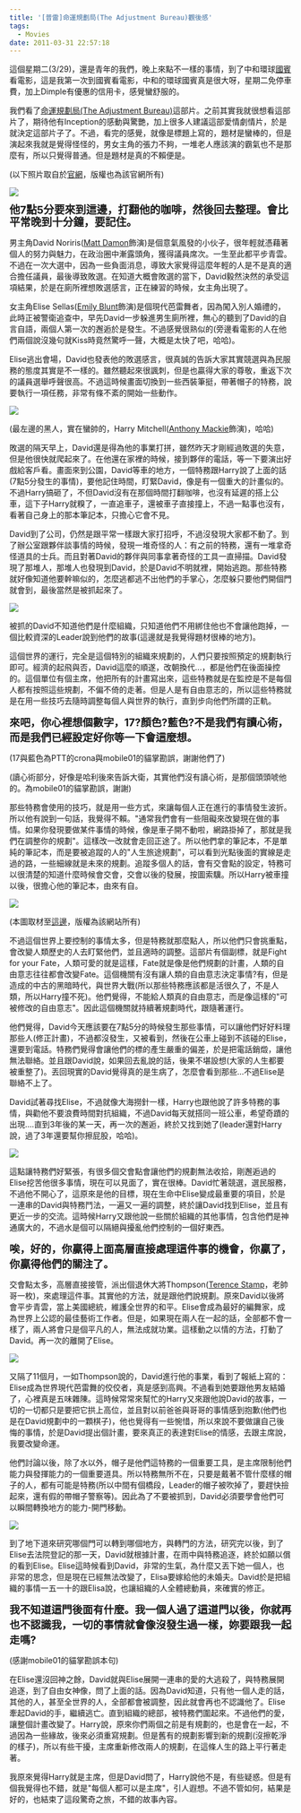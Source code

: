 ```yaml
---
title: '[普雷]命運規劃局(The Adjustment Bureau)觀後感'
tags:
  - Movies
date: 2011-03-31 22:57:18
---
```


這個星期二(3/29)，還是青年的我們，晚上來點不一樣的事情，到了中和環球[國賓](http://www.ambassador.com.tw/)看電影，這是我第一次到國賓看電影，中和的環球國賓真是很大呀，星期二免停車費，加上Dimple有優惠的信用卡，感覺蠻舒服的。

我們看了[命運規劃局(The Adjustment Bureau)](http://www.imdb.com/title/tt1385826/)這部片。之前其實我就很想看這部片了，期待他有Inception的感動與驚艷，加上很多人建議這部愛情劇情片，於是就決定這部片子了。不過，看完的感覺，就像是標題上寫的，題材是蠻棒的，但是演起來我就是覺得怪怪的，男女主角的張力不夠，一堆老人應該演的霸氣也不是那麼有，所以只覺得普通。但是題材是真的不賴便是。

(以下照片取自於[官網](http://www.theadjustmentbureau.com/)，版權也為該官網所有)

![](http://e.blog.xuite.net/e/2/3/2/11844378/blog_1638788/txt/43719230/0.jpg)

<span style="font-size: 19px; line-height: 22px;">**他7點5分要來到這邊，打翻他的咖啡，然後回去整理。會比平常晚到十分鐘，要記住。**</span>

男主角David Noriris([Matt Damon](http://www.imdb.com/name/nm0000354/)飾演)是個意氣風發的小伙子，很年輕就憑藉著個人的努力與魅力，在政治圈中漸露頭角，獲得議員席次。一生至此都平步青雲。不過在一次大選中，因為一些負面消息，導致大家覺得這麼年輕的人是不是真的適合擔任議員，最後導致敗選。在知道大概會敗選的當下，David毅然決然的承受這項結果，於是在廁所裡想敗選感言，正在練習的時候，女主角出現了。

女主角Elise Sellas([Emily Blunt](http://www.imdb.com/name/nm1289434/)飾演)是個現代芭雷舞者，因為闖入別人婚禮的，此時正被警衛追查中，早先David一步躲進男生廁所裡，無心的聽到了David的自言自語，兩個人第一次的邂逅於是發生。不過感覺很熟似的(旁邊看電影的人在他們兩個說沒幾句就Kiss時竟然驚呼一聲，大概是太快了吧，哈哈)。

Elise逃出會場，David也發表他的敗選感言，很真誠的告訴大家其實競選與為民服務的態度其實是不一樣的。雖然聽起來很諷刺，但是也贏得大家的尊敬，重返下次的議員選舉呼聲很高。不過這時候畫面切換到一些西裝筆挺，帶著帽子的特務，說要執行一項任務，非常有條不紊的開始一些動作。

![](http://e.blog.xuite.net/e/2/3/2/11844378/blog_1638788/txt/43719230/1.jpg)

(最左邊的黑人，實在蠻帥的，Harry Mitchell([Anthony Mackie](http://www.imdb.com/name/nm1107001/)飾演)，哈哈)

敗選的隔天早上，David還是得為他的事業打拼，雖然昨天才剛經過敗選的失意，但是他很快就爬起來了。在他還在家裡的時候，接到夥伴的電話，等一下要演出好戲給客戶看。畫面來到公園，David等車的地方，一個特務跟Harry說了上面的話(7點5分發生的事情)，要他記住時間，盯緊David，像是有一個重大的計畫似的。不過Harry搞砸了，不但David沒有在那個時間打翻咖啡，也沒有延遲的搭上公車，這下子Harry就糗了，一直追車子，還被車子直接撞上，不過一點事也沒有，看著自己身上的那本筆記本，只擔心它會不見。

David到了公司，仍然是跟平常一樣跟大家打招呼，不過沒發現大家都不動了。到了辦公室跟夥伴談事情的時候，發現一堆奇怪的人：有之前的特務，還有一堆拿奇怪道具的士兵。而且對著David的夥伴與同事拿著奇怪的工具一直掃描。David發現了那堆人，那堆人也發現到David，於是David不明就裡，開始逃跑。那些特務就好像知道他要幹嘛似的，怎麼逃都逃不出他們的手掌心，怎麼躲只要他們開個門就會到，最後當然是被抓起來了。

![](http://e.blog.xuite.net/e/2/3/2/11844378/blog_1638788/txt/43719230/2.jpg)

被抓的David不知道他們是什麼組織，只知道他們不用綁住他也不會讓他跑掉，一個比較資深的Leader說到他們的故事(這邊就是我覺得題材很棒的地方)。

這個世界的運行，完全是這個特別的組織來規劃的，人們只要按照預定的規劃執行即可。經濟的起飛與否，David這麼的順遂，改朝換代...，都是他們在後面操控的。這個單位有個主席，他把所有的計畫寫出來，這些特務就是在監控是不是每個人都有按照這些規劃，不偏不倚的走著。但是人是有自由意志的，所以這些特務就是在用一些技巧去隨時調整每個人與世界的執行，直到步向他們所謂的正軌。

<span style="font-size: 14pt;">**來吧，你心裡想個數字，17?顏色?藍色?不是我們有讀心術，而是我們已經設定好你等一下會這麼想。**</span>

(17與藍色為PTT的crona與mobile01的貓掌勘誤，謝謝他們了)

(讀心術部分，好像是哈利後來告訴大衛，其實他們沒有讀心術，是那個頭頭唬他的。為mobile01的貓掌勘誤，謝謝)

那些特務會使用的技巧，就是用一些方式，來讓每個人正在進行的事情發生波折。所以他有說到一句話，我覺得不賴。"通常我們會有一些阻礙來改變現在做的事情。如果你發現要做某件事情的時候，像是車子開不動啦，網路掛掉了，那就是我們在調整你的規劃"。這樣改一改就會走回正途了。所以他們拿的筆記本，不是單純的筆記本，而是要被追蹤的人的"人生旅途規劃"，可以看到光點後面的實線是走過的路，一些細線就是未來的規劃。追蹤多個人的話，會有交會點的設定，特務可以很清楚的知道什麼時候會交會，交會以後的發展，按圖索驥。所以Harry被車撞以後，很擔心他的筆記本，由來有自。

![](http://partialobjects.com/wp-content/uploads/2011/03/The-Adjustment-Bureau-the-plan.png)

(本圖取材至[這邊](http://partialobjects.com/2011/03/the-adjustment-bureau-does-more-than-adjustments/the-adjustment-bureau-the-plan/)，版權為該網站所有)

不過這個世界上要控制的事情太多，但是特務就那麼點人，所以他們只會挑重點，會改變人類歷史的人去盯緊他們，並且適時的調整。這部片有個副標，就是Fight for your Fate，人類可愛的就是這樣，Fate就是像是他們規劃的計畫，人類的自由意志往往都會改變Fate。這個機關有沒有讓人類的自由意志決定事情?有，但是造成的中古的黑暗時代，與世界大戰(所以那些特務應該都是活很久了，不是人類，所以Harry撞不死)。他們覺得，不能給人類真的自由意志，而是像這樣的"可被修改的自由意志"。因此這個機關就持續著規劃時代，跟隨著運行。

他們覺得，David今天應該要在7點5分的時候發生那些事情，可以讓他們好好料理那些人(修正計畫)，不過都沒發生，又被看到，然後在公車上碰到不該碰的Elise，還要到電話。特務們覺得會讓他們的標的產生嚴重的偏差，於是把電話銷燬，讓他無法聯絡。並且跟David說，如果回去亂說的話，後果不堪設想(大家的人生都要被重整了)。丟回現實的David覺得真的是生病了，怎麼會看到那些...不過Elise是聯絡不上了。

David試著尋找Elise，不過就像大海撈針一樣，Harry也跟他說了許多特務的事情，與勸他不要浪費時間對抗組織，不過David每天就搭同一班公車，希望奇蹟的出現....直到3年後的某一天，再一次的邂逅，終於又找到她了(leader還對Harry說，過了3年還要幫你擦屁股，哈哈)。

![](http://e.blog.xuite.net/e/2/3/2/11844378/blog_1638788/txt/43719230/3.jpg)

這點讓特務們好緊張，有很多個交會點會讓他們的規劃無法收拾，剛邂逅過的Elise挖苦他很多事情，現在可以見面了，實在很棒。David忙著競選，選民服務，不過他不開心了，這原來是他的目標，現在生命中Elise變成最重要的項目，於是一連串的David與特務鬥法，一遍又一遍的調整，終於讓David找到Elise，並且有更近一步的交流。這時候Harry又跟他說一些關於組織的其他事情，包含他們是神通廣大的，不過水是個可以隔絕與擾亂他們控制的一個好東西。

<span style="font-size: 14pt;">**唉，好的，你贏得上面高層直接處理這件事的機會，你贏了，你贏得他們的關注了。**</span>

交會點太多，高層直接接管，派出個退休大將Thompson([Terence Stamp](http://www.imdb.com/name/nm0000654/)，老帥哥一枚)，來處理這件事。其實他的方法，就是跟他們說規劃。原來David以後將會平步青雲，當上美國總統，維護全世界的和平。Elise會成為最好的編舞家，成為世界上公認的最佳藝術工作者。但是，如果現在兩人在一起的話，全部都不會一樣了，兩人將會只是個平凡的人，無法成就功業。這樣動之以情的方法，打動了David。再一次的離開了Elise。

![](http://e.blog.xuite.net/e/2/3/2/11844378/blog_1638788/txt/43719230/4.jpg)

又隔了11個月，一如Thompson說的，David進行他的事業，看到了報紙上寫的：Elise成為世界現代芭雷舞的佼佼者，真是感到高興。不過看到她要跟他男友結婚了，心裡真是五味雜陳。這時候常常來幫忙的Harry又來跟他說David的故事，一切的一切都只是要把它拱上高位，並且對以前爸爸與哥哥的事情感到抱歉(他們也是在David規劃中的一顆棋子)，他也覺得有一些惋惜，所以來說不要做讓自己後悔的事情，於是David提出個計畫，要來真正的表達對Elise的情感，去跟主席說，我要改變命運。

他們討論以後，除了水以外，帽子是他們這特務的一個重要工具，是主席限制他們能力與發揮能力的一個重要道具。所以特務無所不在，只要是戴著不管什麼樣的帽子的人，都有可能是特務(所以中間有個橋段，Leader的帽子被吹掉了，要趕快撿起來，還有假的帶帽子警察等)。因此為了不要被抓到，David必須要學會他們可以瞬間轉換地方的能力-開門移動。

![](http://e.blog.xuite.net/e/2/3/2/11844378/blog_1638788/txt/43719230/5.jpg)

到了地下道來研究哪個門可以轉到哪個地方，與轉門的方法，研究完以後，到了Elise去法院登記的那一天，David就根據計畫，在雨中與特務追逐，終於如願以償的看到Elise。Elise這時候看到David，非常的生氣，為什麼又丟下她一個人，也非常的思念，但是現在已經無法改變了，Elisa要嫁給他的未婚夫。David於是把組織的事情一五一十的跟Elisa說，也讓組織的人全體總動員，來確實的修正。

<span style="font-size: 14pt;">**我不知道這門後面有什麼。我一個人過了這道門以後，你就再也不認識我，一切的事情就會像沒發生過一樣，妳要跟我一起走嗎?**</span>

(感謝mobile01的貓掌勘誤本句)

在Elise還沒回神之餘，David就與Elise展開一連串的愛的大逃殺了，與特務展開追逐，到了自由女神像，問了上面的話。因為David知道，只有他一個人走的話，其他的人，甚至全世界的人，全部都會被調整，因此就會再也不認識他了。Elise牽起David的手，繼續逃亡。直到組織的總部，被特務們圍起來。不過他們的愛，讓整個計畫改變了。Harry說，原來你們兩個之前是有規劃的，也是會在一起，不過因為一些緣故，後來必須重寫規劃。但是舊有的規劃影響到新的規劃(沒擦乾淨的樣子)，所以有些干擾，主席重新修改兩人的規劃，在這條人生的路上平行著走著。

我原來覺得Harry就是主席，但是David問了，Harry說他不是，有些疑惑。但是有個我覺得也不錯，就是"每個人都可以是主席"，引人遐想。不過不管如何，結果是好的，也結束了這段驚奇之旅，不錯的故事內容。

<object height="390" width="480" data="http://www.youtube.com/v/1--M3gJsmQE?fs=1&amp;hl=zh_TW&amp;rel=0" type="application/x-shockwave-flash">
<param name="allowFullScreen" value="true" />
<param name="allowscriptaccess" value="always" />
<param name="src" value="http://www.youtube.com/v/1--M3gJsmQE?fs=1&amp;hl=zh_TW&amp;rel=0" />
</object>

&nbsp;